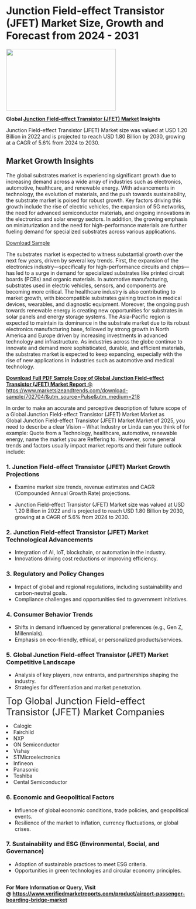 <H1>Junction Field-effect Transistor (JFET) Market Size, Growth and Forecast from 2024 - 2031</H1><img class="aligncenter size-medium wp-image-584254" src="https://thirdeyenews.in/wp-content/uploads/2024/09/Global-Market-Research-300x168.jpeg" alt="" width="300" height="168" /><p><strong>Global&nbsp;<a href="https://www.marketsizeandtrends.com/download-sample/702704/&amp;utm_source=Pulse&amp;utm_medium=218">Junction Field-effect Transistor (JFET) Market</a> Insights</strong></p><p>Junction Field-effect Transistor (JFET) Market size was valued at USD 1.20 Billion in 2022 and is projected to reach USD 1.80 Billion by 2030, growing at a CAGR of 5.6% from 2024 to 2030.</p><p><h2>Market Growth Insights</h2> <p>The global substrates market is experiencing significant growth due to increasing demand across a wide array of industries such as electronics, automotive, healthcare, and renewable energy. With advancements in technology, the evolution of materials, and the push towards sustainability, the substrate market is poised for robust growth. Key factors driving this growth include the rise of electric vehicles, the expansion of 5G networks, the need for advanced semiconductor materials, and ongoing innovations in the electronics and solar energy sectors. In addition, the growing emphasis on miniaturization and the need for high-performance materials are further fueling demand for specialized substrates across various applications.</p> <p><a href="#">Download Sample</a></p> <p>The substrates market is expected to witness substantial growth over the next few years, driven by several key trends. First, the expansion of the electronics industry—specifically for high-performance circuits and chips—has led to a surge in demand for specialized substrates like printed circuit boards (PCBs) and organic materials. In automotive manufacturing, substrates used in electric vehicles, sensors, and components are becoming more critical. The healthcare industry is also contributing to market growth, with biocompatible substrates gaining traction in medical devices, wearables, and diagnostic equipment. Moreover, the ongoing push towards renewable energy is creating new opportunities for substrates in solar panels and energy storage systems. The Asia-Pacific region is expected to maintain its dominance in the substrate market due to its robust electronics manufacturing base, followed by strong growth in North America and Europe driven by increasing investments in advanced technology and infrastructure. As industries across the globe continue to innovate and demand more sophisticated, durable, and efficient materials, the substrates market is expected to keep expanding, especially with the rise of new applications in industries such as automotive and medical technology. <p><a href="#"></p><p><span class=""><strong>Download Full PDF Sample Copy of Global Junction Field-effect Transistor (JFET) Market Report</strong> @ <a href="https://www.marketsizeandtrends.com/download-sample/702704/&amp;utm_source=Pulse&amp;utm_medium=218" target="_blank">https://www.marketsizeandtrends.com/download-sample/702704/&amp;utm_source=Pulse&amp;utm_medium=218</a></span></p><p>In order to make an accurate and perceptive description of future scope of a Global&nbsp;Junction Field-effect Transistor (JFET) Market Market as Global&nbsp;Junction Field-effect Transistor (JFET) Market Market of 2025, you need to describe a clear Vision &ndash; What Industry or Linda can you think of for example: Quote from a Technology, healthcare, automotive, renewable energy, name the market you are Reffering to. However, some general trends and factors usually impact market reports and their future outlook include:</p><h3>1.&nbsp;<strong>Junction Field-effect Transistor (JFET) Market Growth Projections</strong></h3><ul><li>Examine market size trends, revenue estimates and CAGR (Compounded Annual Growth Rate) projections.</li><li><p>Junction Field-effect Transistor (JFET) Market size was valued at USD 1.20 Billion in 2022 and is projected to reach USD 1.80 Billion by 2030, growing at a CAGR of 5.6% from 2024 to 2030.</p></li></ul><h3>2.&nbsp;<strong>Junction Field-effect Transistor (JFET) Market Technological Advancements</strong></h3><ul><li>Integration of AI, IoT, blockchain, or automation in the industry.</li><li>Innovations driving cost reductions or improving efficiency.</li></ul><h3>3.&nbsp;<strong>Regulatory and Policy Changes</strong></h3><ul><li>Impact of global and regional regulations, including sustainability and carbon-neutral goals.</li><li>Compliance challenges and opportunities tied to government initiatives.</li></ul><h3>4.&nbsp;<strong>Consumer Behavior Trends</strong></h3><ul><li>Shifts in demand influenced by generational preferences (e.g., Gen Z, Millennials).</li><li>Emphasis on eco-friendly, ethical, or personalized products/services.</li></ul><h3>5.&nbsp;<strong>Global Junction Field-effect Transistor (JFET) Market Competitive Landscape</strong></h3><ul><li>Analysis of key players, new entrants, and partnerships shaping the industry.</li><li>Strategies for differentiation and market penetration.</li></ul><p data-pm-slice="1 1 []"><span style="color: inherit; font-family: inherit; font-size: 25px;">Top Global Junction Field-effect Transistor (JFET) Market Companies</span></p><div class="" data-test-id=""><p><li> Calogic</li><li> Fairchild</li><li> NXP</li><li> ON Semiconductor</li><li> Vishay</li><li> STMicroelectronics</li><li> Infineon</li><li> Panasonic</li><li> Toshiba</li><li> Cental Semiconductor</li></p></div><h3>6.&nbsp;<strong>Economic and Geopolitical Factors</strong></h3><ul><li>Influence of global economic conditions, trade policies, and geopolitical events.</li><li>Resilience of the market to inflation, currency fluctuations, or global crises.</li></ul><h3>7.&nbsp;<strong>Sustainability and ESG (Environmental, Social, and Governance)</strong></h3><ul><li>Adoption of sustainable practices to meet ESG criteria.</li><li>Opportunities in green technologies and circular economy principles.</li></ul><h2><strong style="font-size: 14px;">For More Information or Query, Visit @&nbsp;</strong><a style="background-color: #ffffff; font-size: 14px;" href="https://www.marketsizeandtrends.com/report/junction-field-effect-transistor-jfet-market/" target="_blank">https://www.verifiedmarketreports.com/product/airport-passenger-boarding-bridge-market</a></h2>
